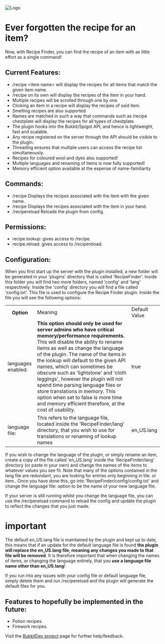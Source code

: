 <html>

<img src="http://s2.postimg.org/dwsg6z5ih/recipefinderlogo.png" alt="Logo" align="middle">

<h1>Ever forgotten the recipe for an item?</h1>

Now, with Recipe Finder, you can find the recipe of an item with as little effort as a single command!

<h2>Current Features:</h2>

<ul>
<li>/recipe &lt;item name&gt; will display the recipes for all items that match the given item name.</li>
<li>/recipe on its own will display the recipes of the item in your hand.</li>
<li>Multiple recipes will be scrolled through one by one.</li>
<li>Clicking an item in a recipe will display the recipes of said item.</li>
<li>Smelting recipes are also supported.</li>
<li>Names are matched in such a way that commands such as /recipe chestplate will display the recipes for all types of chestplate.</li>
<li>The plugin hooks into the Bukkit/Spigot API, and hence is lightweight, fast and scalable.</li>
<li>Any recipe registered on the server through the API should be visible to the plugin.</li>
<li>Threading ensures that multiple users can access the recipe list simultaneously.</li>
<li>Recipes for coloured wool and dyes also supported!</li>
<li>Multiple languages and renaming of items is now fully supported!</li>
<li>Memory efficient option available at the expense of name-familiarity</li>
</ul>

<h2>Commands:</h2>
<ul>
<li>/recipe <item name>	Displays the recipes associated with the item with the given name.</li>
<li>/recipe	Displays the recipes associated with the item in your hand.</li>
<li>/recipereload	Reloads the plugin from config.</li>
</ul>

<h2>Permissions:</h2>

<ul>
<li>recipe.lookup: gives access to /recipe.</li>
<li>recipe.reload: gives access to /recipereload.</li>
</ul>

<h2>Configuration:</h2>

When you first start up the server with the plugin installed, a new folder will be generated in your 'plugins' directory that is called 'RecipeFinder'. Inside this folder you will find two more folders, named 'config' and 'lang' respectively. Inside the 'config' directory you will find a file called 'config.txt'. This file is used to configure the Recipe Finder plugin. Inside the file you will see the following options:

<table style="width:100%">
  <tr>
    <th>Option</th>
    <td>Meaning</td> 
    <td>Default Value</td>
  </tr>
  <tr>
    <td>languages enabled:</td>
    <td><b>This option should only be used for server admins who have critical memory/performance requirements.</b> This will disable the ability to rename items as well as change the language of the plugin. The name of the items in the lookup will default to the given API names, which can sometimes be obscure such as 'lightstone' and 'cloth leggings', however the plugin will not spend time parsing language files or store translations in memory. This option when set to false is more time and memory efficient therefore, at the cost of usability.</td> 
    <td>true</td>
  </tr>
    <tr>
    <td>language file:</td>
    <td>This refers to the language file, located inside the 'RecipeFinder/lang' directory, that you wish to use for translations or renaming of lookup names</td> 
    <td>en_US.lang</td>
  </tr>
</table>

If you wish to change the language of the plugin, or simply rename an item, create a copy of the file called 'en_US.lang' inside the 'RecipeFinder/lang' directory (or paste in your own) and change the names of the items to whatever values you see fit. Note that many of the options contained in the lang file are redundant, you are looking for entries only beginning in tile. or item.. Once you have done this, go into 'RecipeFinder/config/config.txt' and change the language file: option to be the name of your new language file.

If your server is still running whilst you change the language file, you can use the /recipereload command to reload the config and update the plugin to reflect the changes that you just made.

<h1>important</h1>

The default en_US.lang file is maintained by the plugin and kept up to date, this means that if an update for the default language file is found <b>the plugin will replace the en_US.lang file, meaning any changes you made to that file will be removed</b>. It is therefore important that when changing the names of items, or changing the language entirely, that you <b>use a language file name other than en_US.lang</b>!

If you run into any issues with your config file or default language file, simply delete them and run /recipereload and the plugin will generate the default files for you.

<h2>Features to hopefully be implemented in the future:</h2>

<ul>
<li>Potion recipes.</li>
<li>Firework recipes.</li>
</ul>

Visit the <a href="http://dev.bukkit.org/bukkit-plugins/recipe-finder/">BukkitDev project</a> page for further help/feedback.

</html>
